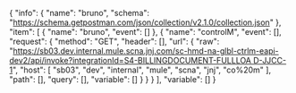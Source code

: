 {
  "info": {
    "name": "bruno",
    "schema": "https://schema.getpostman.com/json/collection/v2.1.0/collection.json"
  },
  "item": [
    {
      "name": "bruno",
      "event": []
    },
    {
      "name": "controlM",
      "event": [],
      "request": {
        "method": "GET",
        "header": [],
        "url": {
          "raw": "https://sb03.dev.internal.mule.scna.jnj.com/sc-hmd-na-glbl-ctrlm-eapi-dev2/api/invoke?integrationId=S4-BILLINGDOCUMENT-FULLLOA D-JJCC-1",
          "host": [
            "sb03",
            "dev",
            "internal",
            "mule",
            "scna",
            "jnj",
            "co%20m"
          ],
          "path": [],
          "query": [],
          "variable": []
        }
      }
    }
  ],
  "variable": []
}
